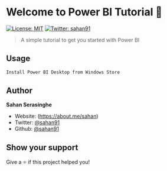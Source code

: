 # Welcome to Power BI Tutorial 👋
[![License: MIT](https://img.shields.io/badge/License-MIT-yellow.svg)](#)
[![Twitter: sahan91](https://img.shields.io/twitter/follow/sahan91.svg?style=social)](https://twitter.com/sahan91)

> A simple tutorial to get you started with Power BI

## Usage

```sh
Install Power BI Desktop from Windows Store
```

## Author

**Sahan Serasinghe**

* Website: (https://about.me/sahan)
* Twitter: [@sahan91](https://twitter.com/sahan91)
* Github: [@sahan91](https://github.com/sahan91)

## Show your support

Give a ⭐️ if this project helped you!
